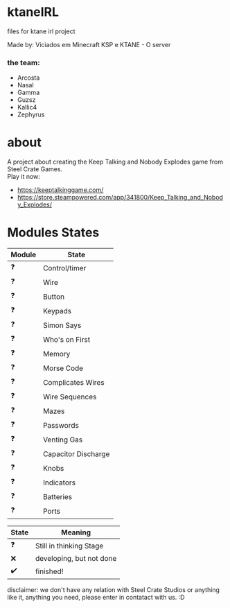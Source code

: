 # ktaneIRL
files for ktane irl project

Made by:
Viciados em Minecraft KSP e KTANE - O server
### the team:
- Arcosta
- Nasal
- Gamma
- Guzsz
- Kallic4
- Zephyrus

# about

A project about creating the Keep Talking and Nobody Explodes game from Steel Crate Games. <br>
Play it now:
- https://keeptalkinggame.com/ 
- https://store.steampowered.com/app/341800/Keep_Talking_and_Nobody_Explodes/

# Modules States

| Module| State |
| ----------- | ----------- |
| ❓ | Control/timer |
| ❓ | Wire |
| ❓ | Button |
| ❓ | Keypads |
| ❓ | Simon Says |
| ❓ | Who's on First |
| ❓ | Memory |
| ❓ | Morse Code |
| ❓ | Complicates Wires |
| ❓ | Wire Sequences |
| ❓ | Mazes |
| ❓ | Passwords |
| ❓ | Venting Gas |
| ❓ | Capacitor Discharge |
| ❓ | Knobs |
| ❓ | Indicators |
| ❓ | Batteries |
| ❓ | Ports |

| State | Meaning |
| ----------- | ----------- |
| ❓ | Still in thinking Stage |
| ❌ | developing, but not done |
| ✔️ | finished! |

disclaimer: we don't have any relation with Steel Crate Studios or anything like it, anything you need, please enter in contatact with us. :D
